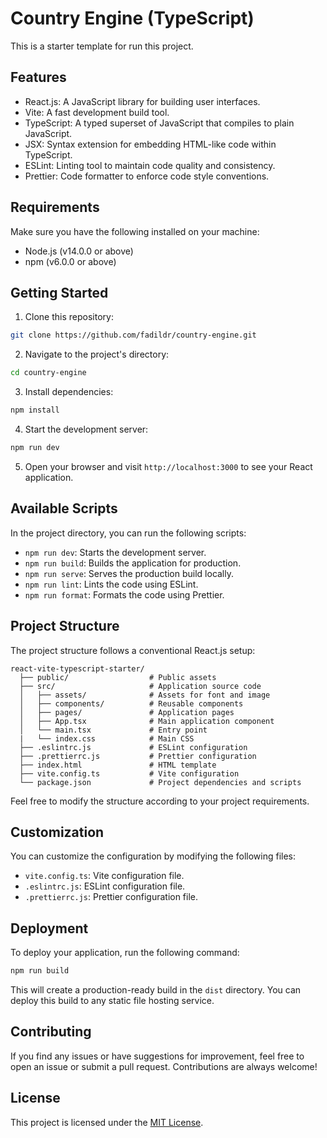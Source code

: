# Country Engine (TypeScript)

This is a starter template for run this project.

## Features

- React.js: A JavaScript library for building user interfaces.
- Vite: A fast development build tool.
- TypeScript: A typed superset of JavaScript that compiles to plain JavaScript.
- JSX: Syntax extension for embedding HTML-like code within TypeScript.
- ESLint: Linting tool to maintain code quality and consistency.
- Prettier: Code formatter to enforce code style conventions.

## Requirements

Make sure you have the following installed on your machine:

- Node.js (v14.0.0 or above)
- npm (v6.0.0 or above)

## Getting Started

1. Clone this repository:

```bash
git clone https://github.com/fadildr/country-engine.git
```

2. Navigate to the project's directory:

```bash
cd country-engine
```

3. Install dependencies:

```bash
npm install
```

4. Start the development server:

```bash
npm run dev
```

5. Open your browser and visit `http://localhost:3000` to see your React application.

## Available Scripts

In the project directory, you can run the following scripts:

- `npm run dev`: Starts the development server.
- `npm run build`: Builds the application for production.
- `npm run serve`: Serves the production build locally.
- `npm run lint`: Lints the code using ESLint.
- `npm run format`: Formats the code using Prettier.

## Project Structure

The project structure follows a conventional React.js setup:

```
react-vite-typescript-starter/
  ├── public/                  # Public assets
  ├── src/                     # Application source code
  │   ├── assets/              # Assets for font and image
  │   ├── components/          # Reusable components
  │   ├── pages/               # Application pages
  │   ├── App.tsx              # Main application component
  │   └── main.tsx             # Entry point
  |   └── index.css            # Main CSS
  ├── .eslintrc.js             # ESLint configuration
  ├── .prettierrc.js           # Prettier configuration
  ├── index.html               # HTML template
  ├── vite.config.ts           # Vite configuration
  └── package.json             # Project dependencies and scripts
```

Feel free to modify the structure according to your project requirements.

## Customization

You can customize the configuration by modifying the following files:

- `vite.config.ts`: Vite configuration file.
- `.eslintrc.js`: ESLint configuration file.
- `.prettierrc.js`: Prettier configuration file.

## Deployment

To deploy your application, run the following command:

```bash
npm run build
```

This will create a production-ready build in the `dist` directory. You can deploy this build to any static file hosting service.

## Contributing

If you find any issues or have suggestions for improvement, feel free to open an issue or submit a pull request. Contributions are always welcome!

## License

This project is licensed under the [MIT License](LICENSE).

